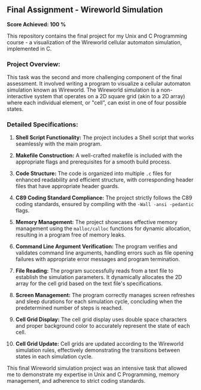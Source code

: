 ## Final Assignment - Wireworld Simulation
**Score Achieved: 100 %**



This repository contains the final project for my Unix and C Programming course - a visualization of the Wireworld cellular automaton simulation, implemented in C.

### Project Overview:
This task was the second and more challenging component of the final assessment. It involved writing a program to visualize a cellular automaton simulation known as Wireworld. The Wireworld simulation is a non-interactive system that operates on a 2D square grid (akin to a 2D array) where each individual element, or "cell", can exist in one of four possible states.

### Detailed Specifications:

1. **Shell Script Functionality:** The project includes a Shell script that works seamlessly with the main program.

2. **Makefile Construction:** A well-crafted makefile is included with the appropriate flags and prerequisites for a smooth build process.

3. **Code Structure:** The code is organized into multiple `.c` files for enhanced readability and efficient structure, with corresponding header files that have appropriate header guards.

4. **C89 Coding Standard Compliance:** The project strictly follows the C89 coding standards, ensured by compiling with the `-Wall -ansi -pedantic` flags.

5. **Memory Management:** The project showcases effective memory management using the `malloc/calloc` functions for dynamic allocation, resulting in a program free of memory leaks.

6. **Command Line Argument Verification:** The program verifies and validates command line arguments, handling errors such as file opening failures with appropriate error messages and program termination.

7. **File Reading:** The program successfully reads from a text file to establish the simulation parameters. It dynamically allocates the 2D array for the cell grid based on the text file's specifications.

8. **Screen Management:** The program correctly manages screen refreshes and sleep durations for each simulation cycle, concluding when the predetermined number of steps is reached.

9. **Cell Grid Display:** The cell grid display uses double space characters and proper background color to accurately represent the state of each cell.

10. **Cell Grid Update:** Cell grids are updated according to the Wireworld simulation rules, effectively demonstrating the transitions between states in each simulation cycle.

This final Wireworld simulation project was an intensive task that allowed me to demonstrate my expertise in Unix and C Programming, memory management, and adherence to strict coding standards.
